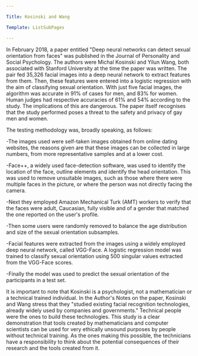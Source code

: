```yaml
---

Title: Kosinski and Wang

Template: ListSubPages

---
```



In February 2018, a paper entitled "Deep neural networks can detect sexual orientation from faces" was published in the Journal of Personality and Social Psychology. The authors were Michal Kosinski and Yilun Wang, both associated with Stanford University at the time the paper was written. The pair fed 35,326 facial images into a deep neural network to extract features from them. Then, these features were entered into a logistic regression with the aim of classifying sexual orientation. With just five facial images, the algorithm was accurate in 91% of cases for men, and 83% for women. Human judges had respective accuracies of 61% and 54% according to the study. The implications of this are dangerous. The paper itself recognises that the study performed poses a threat to the safety and privacy of gay men and women.

The testing methodology was, broadly speaking, as follows:

-The images used were self-taken images obtained from online dating websites, the reasons given are that these images can be collected in large numbers, from more representative samples and at a lower cost.

-Face++, a widely used face-detection software, was used to identify the location of the face, outline elements and identify the head orientation. This was used to remove unsuitable images, such as those where there were multiple faces in the picture, or where the person was not directly facing the camera.

-Next they employed Amazon Mechanical Turk (AMT) workers to verify that the faces were adult, Caucasian, fully visible and of a gender that matched the one reported on the user's profile.

-Then some users were randomly removed to balance the age distribution and size of the sexual orientation subsamples.

-Facial features were extracted from the images using a widely employed deep neural network, called VGG-Face. A logistic regression model was trained to classify sexual orientation using 500 singular values extracted from the VGG-Face scores. 

-Finally the model was used to predict the sexual orientation of the participants in a test set.

It is important to note that Kosinski is a psychologist, not a mathematician or a technical trained individual. In the Author's Notes on the paper, Kosinski and Wang stress that they "studied existing facial recognition technologies, already widely used by companies and governments." Technical people were the ones to build these technologies. This study is a clear demonstration that tools created by mathematicians and computer scientists can be used for very ethically unsound purposes by people without technical training. As the ones making this possible, the technicians have a responsibility to think about the potential consequences of their research and the tools created from it. 

